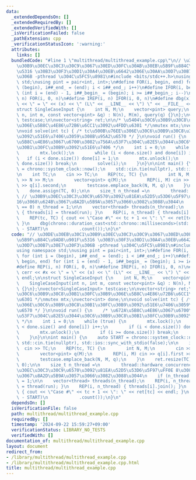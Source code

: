 ```yaml
---
data:
  _extendedDependsOn: []
  _extendedRequiredBy: []
  _extendedVerifiedWith: []
  _isVerificationFailed: false
  _pathExtension: cpp
  _verificationStatusIcon: ':warning:'
  attributes:
    links: []
  bundledCode: "#line 1 \"multithread/multithread_example.cpp\"\n// \u30DE\u30EB\u30C1\
    \u30B9\u30EC\u30C3\u30C9\u3067\u30ED\u30FC\u30AB\u30EB\u5B9F\u884C\u9AD8\u901F\
    \u5316 \u30B3\u30F3\u30D1\u30A4\u30EB\u6642\u306E\u30AA\u30D7\u30B7\u30E7\u30F3\
    \u306B -pthread \u304C\u5FC5\u8981\n#include <bits/stdc++.h>\nusing namespace\
    \ std;\nusing pint = pair<int, int>;\n#define FOR(i, begin, end) for (int i =\
    \ (begin), i##_end_ = (end); i < i##_end_; i++)\n#define IFOR(i, begin, end) for\
    \ (int i = (end) - 1, i##_begin_ = (begin); i >= i##_begin_; i--)\n#define REP(i,\
    \ n) FOR(i, 0, n)\n#define IREP(i, n) IFOR(i, 0, n)\n#define dbg(x) cerr << #x\
    \ << \" = \" << (x) << \" (L\" << __LINE__ << \") \" << __FILE__ << endl;\n\n\
    struct SingleCaseInput {\n    int N, M;\n    vector<pint> query;\n    SingleCaseInput(int\
    \ n, int m, const vector<pint> &q) : N(n), M(m), query(q) {}\n};\nvector<SingleCaseInput>\
    \ testcase;\n\nvector<string> ret;\n\n/* \u5404\u30C6\u30B9\u30C8\u30B1\u30FC\u30B9\
    \u306E\u5B8C\u4E86\u72B6\u6CC1\u3092\u4FDD\u6301 */\nmutex mtx;\nvector<int> done;\n\
    \nvoid solve(int tc) { /* tc\u500B\u76EE\u306E\u30C6\u30B9\u30C8\u30B1\u30FC\u30B9\
    \u3092\u51E6\u7406\u3059\u308B\u95A2\u6570 */ }\n\nvoid run() {\n    /* \u672A\
    \u5B8C\u4E86\u3067\u6700\u3082\u756A\u53F7\u304C\u82E5\u3044\u30C6\u30B9\u30C8\
    \u30B1\u30FC\u30B9\u3092\u51E6\u7406 */\n    int i = 0;\n    while (true) {\n\
    \        mtx.lock();\n        while (i < done.size() and done[i]) i++;\n     \
    \   if (i < done.size()) done[i] = 1;\n        mtx.unlock();\n        if (i >=\
    \ done.size()) break;\n        solve(i);\n    }\n}\n\nint main() {\n    auto START\
    \ = chrono::system_clock::now();\n    std::cin.tie(nullptr), std::ios::sync_with_stdio(false);\n\
    \n    int TC;\n    cin >> TC;\n    REP(tc, TC) {\n        int N, M;\n        cin\
    \ >> N >> M;\n        vector<pint> q(M);\n        REP(i, M) cin >> q[i].first\
    \ >> q[i].second;\n        testcase.emplace_back(N, M, q);\n    }\n    ret.resize(TC);\n\
    \    done.assign(TC, 0);\n\n    size_t n_thread =\n        thread::hardware_concurrency();\
    \ // \u30B9\u30EC\u30C3\u30C9\u6570\u3092\u81EA\u52D5\u53D6\u5F97\uFF0E 8\u3084\
    16\u3068\u624B\u3067\u8A2D\u5B9A\u3057\u3066\u3082\u3088\u3044\n    if (n_thread\
    \ == 0) n_thread = 1;\n\n    vector<thread> threads(n_thread);\n    REP(i, n_thread)\
    \ { threads[i] = thread(run); }\n    REP(i, n_thread) { threads[i].join(); }\n\
    \    REP(tc, TC) { cout << \"Case #\" << tc + 1 << \": \" << ret[tc] << endl;\
    \ }\n    dbg(chrono::duration_cast<std::chrono::milliseconds>(std::chrono::system_clock::now()\
    \ - START)\n            .count());\n}\n"
  code: "// \u30DE\u30EB\u30C1\u30B9\u30EC\u30C3\u30C9\u3067\u30ED\u30FC\u30AB\u30EB\
    \u5B9F\u884C\u9AD8\u901F\u5316 \u30B3\u30F3\u30D1\u30A4\u30EB\u6642\u306E\u30AA\
    \u30D7\u30B7\u30E7\u30F3\u306B -pthread \u304C\u5FC5\u8981\n#include <bits/stdc++.h>\n\
    using namespace std;\nusing pint = pair<int, int>;\n#define FOR(i, begin, end)\
    \ for (int i = (begin), i##_end_ = (end); i < i##_end_; i++)\n#define IFOR(i,\
    \ begin, end) for (int i = (end) - 1, i##_begin_ = (begin); i >= i##_begin_; i--)\n\
    #define REP(i, n) FOR(i, 0, n)\n#define IREP(i, n) IFOR(i, 0, n)\n#define dbg(x)\
    \ cerr << #x << \" = \" << (x) << \" (L\" << __LINE__ << \") \" << __FILE__ <<\
    \ endl;\n\nstruct SingleCaseInput {\n    int N, M;\n    vector<pint> query;\n\
    \    SingleCaseInput(int n, int m, const vector<pint> &q) : N(n), M(m), query(q)\
    \ {}\n};\nvector<SingleCaseInput> testcase;\n\nvector<string> ret;\n\n/* \u5404\
    \u30C6\u30B9\u30C8\u30B1\u30FC\u30B9\u306E\u5B8C\u4E86\u72B6\u6CC1\u3092\u4FDD\
    \u6301 */\nmutex mtx;\nvector<int> done;\n\nvoid solve(int tc) { /* tc\u500B\u76EE\
    \u306E\u30C6\u30B9\u30C8\u30B1\u30FC\u30B9\u3092\u51E6\u7406\u3059\u308B\u95A2\
    \u6570 */ }\n\nvoid run() {\n    /* \u672A\u5B8C\u4E86\u3067\u6700\u3082\u756A\
    \u53F7\u304C\u82E5\u3044\u30C6\u30B9\u30C8\u30B1\u30FC\u30B9\u3092\u51E6\u7406\
    \ */\n    int i = 0;\n    while (true) {\n        mtx.lock();\n        while (i\
    \ < done.size() and done[i]) i++;\n        if (i < done.size()) done[i] = 1;\n\
    \        mtx.unlock();\n        if (i >= done.size()) break;\n        solve(i);\n\
    \    }\n}\n\nint main() {\n    auto START = chrono::system_clock::now();\n   \
    \ std::cin.tie(nullptr), std::ios::sync_with_stdio(false);\n\n    int TC;\n  \
    \  cin >> TC;\n    REP(tc, TC) {\n        int N, M;\n        cin >> N >> M;\n\
    \        vector<pint> q(M);\n        REP(i, M) cin >> q[i].first >> q[i].second;\n\
    \        testcase.emplace_back(N, M, q);\n    }\n    ret.resize(TC);\n    done.assign(TC,\
    \ 0);\n\n    size_t n_thread =\n        thread::hardware_concurrency(); // \u30B9\
    \u30EC\u30C3\u30C9\u6570\u3092\u81EA\u52D5\u53D6\u5F97\uFF0E 8\u308416\u3068\u624B\
    \u3067\u8A2D\u5B9A\u3057\u3066\u3082\u3088\u3044\n    if (n_thread == 0) n_thread\
    \ = 1;\n\n    vector<thread> threads(n_thread);\n    REP(i, n_thread) { threads[i]\
    \ = thread(run); }\n    REP(i, n_thread) { threads[i].join(); }\n    REP(tc, TC)\
    \ { cout << \"Case #\" << tc + 1 << \": \" << ret[tc] << endl; }\n    dbg(chrono::duration_cast<std::chrono::milliseconds>(std::chrono::system_clock::now()\
    \ - START)\n            .count());\n}\n"
  dependsOn: []
  isVerificationFile: false
  path: multithread/multithread_example.cpp
  requiredBy: []
  timestamp: '2024-09-22 15:59:27+09:00'
  verificationStatus: LIBRARY_NO_TESTS
  verifiedWith: []
documentation_of: multithread/multithread_example.cpp
layout: document
redirect_from:
- /library/multithread/multithread_example.cpp
- /library/multithread/multithread_example.cpp.html
title: multithread/multithread_example.cpp
---
```

